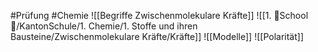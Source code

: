 #Prüfung #Chemie 
![[Begriffe Zwischenmolekulare Kräfte]]
![[1. 🏫School🏫/KantonSchule/1. Chemie/1. Stoffe und ihren Bausteine/Zwischenmolekulare Kräfte/Kräfte]]
![[Modelle]]
![[Polarität]]